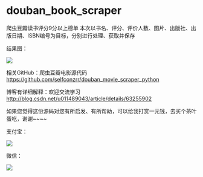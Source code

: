 # douban_book_scraper
爬虫豆瓣读书评分9分以上榜单
本次以书名、评分、评价人数、图片、出版社、出版日期、ISBN编号为目标，分别进行处理、获取并保存

结果图：

![](https://img-blog.csdn.net/20170408224039785?watermark/2/text/aHR0cDovL2Jsb2cuY3Nkbi5uZXQvdTAxMTQ4OTA0Mw==/font/5a6L5L2T/fontsize/400/fill/I0JBQkFCMA==/dissolve/70/gravity/SouthEast)

相关GitHub：爬虫豆瓣电影源代码   https://github.com/selfconzrr/douban_movie_scraper_python

博客有详细解释：欢迎交流学习  http://blog.csdn.net/u011489043/article/details/63255902

如果您觉得这份源码对您有所启发、有所帮助，可以给我打赏一元钱，去买个茶叶蛋吃，谢谢~~~~

支付宝：

![](http://img.my.csdn.net/uploads/201712/18/1513566798_2615.jpg)

微信：

![](http://img.my.csdn.net/uploads/201712/18/1513566531_2774.jpg)
